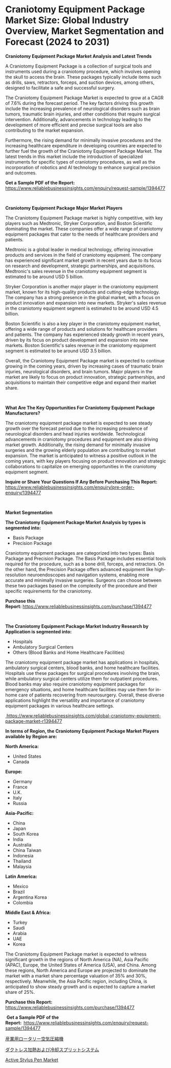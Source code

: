 <p><h1>Craniotomy Equipment Package Market Size: Global Industry Overview, Market Segmentation and Forecast (2024 to 2031)</h1></p><p><strong>Craniotomy Equipment Package Market Analysis and Latest Trends</strong></p>
<p><p>A Craniotomy Equipment Package is a collection of surgical tools and instruments used during a craniotomy procedure, which involves opening the skull to access the brain. These packages typically include items such as drills, saws, retractors, forceps, and suction devices, among others, designed to facilitate a safe and successful surgery.</p><p>The Craniotomy Equipment Package Market is expected to grow at a CAGR of 7.6% during the forecast period. The key factors driving this growth include the increasing prevalence of neurological disorders such as brain tumors, traumatic brain injuries, and other conditions that require surgical intervention. Additionally, advancements in technology leading to the development of more efficient and precise surgical tools are also contributing to the market expansion.</p><p>Furthermore, the rising demand for minimally invasive procedures and the increasing healthcare expenditure in developing countries are expected to further fuel the growth of the Craniotomy Equipment Package Market. The latest trends in this market include the introduction of specialized instruments for specific types of craniotomy procedures, as well as the incorporation of robotics and AI technology to enhance surgical precision and outcomes.</p></p>
<p><strong>Get a Sample PDF of the Report:&nbsp;</strong> <a href="https://www.reliablebusinessinsights.com/enquiry/request-sample/1394477">https://www.reliablebusinessinsights.com/enquiry/request-sample/1394477</a></p>
<p>&nbsp;</p>
<p><strong>Craniotomy Equipment Package Major Market Players</strong></p>
<p><p>The Craniotomy Equipment Package market is highly competitive, with key players such as Medtronic, Stryker Corporation, and Boston Scientific dominating the market. These companies offer a wide range of craniotomy equipment packages that cater to the needs of healthcare providers and patients.</p><p>Medtronic is a global leader in medical technology, offering innovative products and services in the field of craniotomy equipment. The company has experienced significant market growth in recent years due to its focus on research and development, strategic partnerships, and acquisitions. Medtronic's sales revenue in the craniotomy equipment segment is estimated to be around USD 5 billion.</p><p>Stryker Corporation is another major player in the craniotomy equipment market, known for its high-quality products and cutting-edge technology. The company has a strong presence in the global market, with a focus on product innovation and expansion into new markets. Stryker's sales revenue in the craniotomy equipment segment is estimated to be around USD 4.5 billion.</p><p>Boston Scientific is also a key player in the craniotomy equipment market, offering a wide range of products and solutions for healthcare providers and patients. The company has experienced steady growth in recent years, driven by its focus on product development and expansion into new markets. Boston Scientific's sales revenue in the craniotomy equipment segment is estimated to be around USD 3.5 billion.</p><p>Overall, the Craniotomy Equipment Package market is expected to continue growing in the coming years, driven by increasing cases of traumatic brain injuries, neurological disorders, and brain tumors. Major players in the market are likely to focus on product innovation, strategic partnerships, and acquisitions to maintain their competitive edge and expand their market share.</p></p>
<p>&nbsp;</p>
<p><strong>What Are The Key Opportunities For Craniotomy Equipment Package Manufacturers?</strong></p>
<p><p>The craniotomy equipment package market is expected to see steady growth over the forecast period due to the increasing prevalence of neurological disorders and head injuries worldwide. Technological advancements in craniotomy procedures and equipment are also driving market growth. Additionally, the rising demand for minimally invasive surgeries and the growing elderly population are contributing to market expansion. The market is anticipated to witness a positive outlook in the coming years, with key players focusing on product innovation and strategic collaborations to capitalize on emerging opportunities in the craniotomy equipment segment.</p></p>
<p><strong>Inquire or Share Your Questions If Any Before Purchasing This Report:</strong> <a href="https://www.reliablebusinessinsights.com/enquiry/pre-order-enquiry/1394477">https://www.reliablebusinessinsights.com/enquiry/pre-order-enquiry/1394477</a></p>
<p>&nbsp;</p>
<p><strong>Market Segmentation</strong></p>
<p><strong>The Craniotomy Equipment Package Market Analysis by types is segmented into:</strong></p>
<p><ul><li>Basis Package</li><li>Precision Package</li></ul></p>
<p><p>Craniotomy equipment packages are categorized into two types: Basis Package and Precision Package. The Basis Package includes essential tools required for the procedure, such as a bone drill, forceps, and retractors. On the other hand, the Precision Package offers advanced equipment like high-resolution neuroendoscopes and navigation systems, enabling more accurate and minimally invasive surgeries. Surgeons can choose between these two packages based on the complexity of the procedure and their specific requirements for the craniotomy.</p></p>
<p><strong>Purchase this Report:&nbsp;</strong><a href="https://www.reliablebusinessinsights.com/purchase/1394477">https://www.reliablebusinessinsights.com/purchase/1394477</a></p>
<p>&nbsp;</p>
<p><strong>The Craniotomy Equipment Package Market Industry Research by Application is segmented into:</strong></p>
<p><ul><li>Hospitals</li><li>Ambulatory Surgical Centers</li><li>Others (Blood Banks and Home Healthcare Facilities)</li></ul></p>
<p><p>The craniotomy equipment package market has applications in hospitals, ambulatory surgical centers, blood banks, and home healthcare facilities. Hospitals use these packages for surgical procedures involving the brain, while ambulatory surgical centers utilize them for outpatient procedures. Blood banks may also require craniotomy equipment packages for emergency situations, and home healthcare facilities may use them for in-home care of patients recovering from neurosurgery. Overall, these diverse applications highlight the versatility and importance of craniotomy equipment packages in various healthcare settings.</p></p>
<p><a href="https://www.reliablebusinessinsights.com/global-craniotomy-equipment-package-market-r1394477">&nbsp;https://www.reliablebusinessinsights.com/global-craniotomy-equipment-package-market-r1394477</a></p>
<p><strong>In terms of Region, the Craniotomy Equipment Package Market Players available by Region are:</strong></p>
<p>
    <p> <strong> North America: </strong>
        <ul>
            <li>United States</li>
            <li>Canada</li>
        </ul>
        </p> 
    <p> <strong> Europe: </strong>
        <ul>
            <li>Germany</li>
            <li>France</li>
            <li>U.K.</li>
            <li>Italy</li>
            <li>Russia</li>
        </ul>
        </p> 
    <p> <strong> Asia-Pacific: </strong>
        <ul>
            <li>China</li>
            <li>Japan</li>
            <li>South Korea</li>
            <li>India</li>
            <li>Australia</li>
            <li>China Taiwan</li>
            <li>Indonesia</li>
            <li>Thailand</li>
            <li>Malaysia</li>
        </ul>
        </p> 
    <p> <strong> Latin America: </strong>
        <ul>
            <li>Mexico</li>
            <li>Brazil</li>
            <li>Argentina Korea</li>
            <li>Colombia</li>
        </ul>
        </p> 
    <p> <strong> Middle East & Africa: </strong>
        <ul>
            <li>Turkey</li>
            <li>Saudi</li>
            <li>Arabia</li>
            <li>UAE</li>
            <li>Korea</li>
        </ul>
    </p>
    </p>
<p><p>The Craniotomy Equipment Package market is expected to witness significant growth in the regions of North America (NA), Asia Pacific (APAC), Europe, the United States of America (USA), and China. Among these regions, North America and Europe are projected to dominate the market with a market share percentage valuation of 35% and 30%, respectively. Meanwhile, the Asia Pacific region, including China, is anticipated to show steady growth and is expected to capture a market share of 25%.</p></p>
<p><strong>Purchase this Report: </strong><a href="https://www.reliablebusinessinsights.com/purchase/1394477">https://www.reliablebusinessinsights.com/purchase/1394477</a></p>
<p>&nbsp;<strong>Get a Sample PDF of the Report:&nbsp;&nbsp;</strong><a href="https://www.reliablebusinessinsights.com/enquiry/request-sample/1394477">https://www.reliablebusinessinsights.com/enquiry/request-sample/1394477</a></p>
<p><strong></strong></p>
<p><p><a href="https://github.com/mm14022023/Market-Research-Report-List-1/blob/main/869502389785.md">産業用ロータリー空気圧縮機</a></p><p><a href="https://github.com/EmoryYundt1935/Market-Research-Report-List-1/blob/main/821737189784.md">ダクトレス加熱および冷却スプリットシステム</a></p><p><a href="https://view.publitas.com/reportprime-1/active-stylus-pen-market-size-and-market-trends-complete-industry-overview-2024-to-2031/">Active Stylus Pen Market</a></p></p>